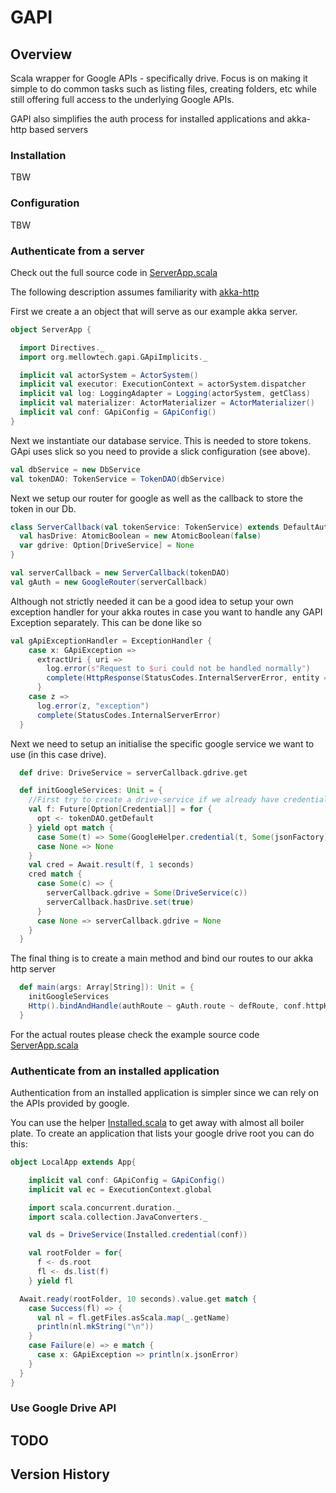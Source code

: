 # GAPI #

<!---
[![Build Status](https://travis-ci.org/msvens/gapi.svg?branch=master)](https://travis-ci.org/msvens/<projectname>)
[![Maven Central](https://img.shields.io/maven-central/v/org.mellowtech/gapi_2.12.svg)](https://maven-badges.herokuapp.com/maven-central/org.mellowtech/gapi_2.12)
--->

## Overview

Scala wrapper for Google APIs - specifically drive. Focus is on making it simple to do
common tasks such as listing files, creating folders, etc while still offering full access
to the underlying Google APIs.

GAPI also simplifies the auth process for installed applications and akka-http based servers

### Installation

TBW

### Configuration

TBW

### Authenticate from a server

Check out the full source code in [ServerApp.scala](serverexample/src/main/scala/org/mellowtech/gapi/example/server/ServerApp.scala)

The following description assumes familiarity with [akka-http](http://doc.akka.io/docs/akka-http/current/scala/http/index.html)

First we create a an object that will serve as our example akka server.

```scala
object ServerApp {

  import Directives._
  import org.mellowtech.gapi.GApiImplicits._

  implicit val actorSystem = ActorSystem()
  implicit val executor: ExecutionContext = actorSystem.dispatcher
  implicit val log: LoggingAdapter = Logging(actorSystem, getClass)
  implicit val materializer: ActorMaterializer = ActorMaterializer()
  implicit val conf: GApiConfig = GApiConfig()
}
```

Next we instantiate our database service. This is needed to store tokens. GApi uses slick so you need to provide a
slick configuration (see above).

```scala
val dbService = new DbService
val tokenDAO: TokenService = TokenDAO(dbService)
```

Next we setup our router for google as well as the callback to store the token in our Db. 

```scala
class ServerCallback(val tokenService: TokenService) extends DefaultAuthenticated with CredentialListener {
  val hasDrive: AtomicBoolean = new AtomicBoolean(false)
  var gdrive: Option[DriveService] = None
}

val serverCallback = new ServerCallback(tokenDAO)
val gAuth = new GoogleRouter(serverCallback)
```

Although not strictly needed it can be a good idea to setup your own exception handler for your akka routes in case 
you want to handle any GAPI Exception separately. This can be done like so

```scala
val gApiExceptionHandler = ExceptionHandler {
    case x: GApiException =>
      extractUri { uri =>
        log.error(s"Request to $uri could not be handled normally")
        complete(HttpResponse(StatusCodes.InternalServerError, entity = "" + x.jsonError.getOrElse("no json error")))
      }
    case z =>
      log.error(z, "exception")
      complete(StatusCodes.InternalServerError)
  }
```

Next we need to setup an initialise the specific google service we want to use (in this case drive).

```scala
  def drive: DriveService = serverCallback.gdrive.get

  def initGoogleServices: Unit = {
    //First try to create a drive-service if we already have credentials
    val f: Future[Option[Credential]] = for {
      opt <- tokenDAO.getDefault
    } yield opt match {
      case Some(t) => Some(GoogleHelper.credential(t, Some(jsonFactory), Some(httpTransport), Some(serverCallback)))
      case None => None
    }
    val cred = Await.result(f, 1 seconds)
    cred match {
      case Some(c) => {
        serverCallback.gdrive = Some(DriveService(c))
        serverCallback.hasDrive.set(true)
      }
      case None => serverCallback.gdrive = None
    }
  }
```

The final thing is to create a main method and bind our routes to our akka http server

```scala
  def main(args: Array[String]): Unit = {
    initGoogleServices
    Http().bindAndHandle(authRoute ~ gAuth.route ~ defRoute, conf.httpHost.get, conf.httpPort.get)
  }
```

For the actual routes please check the example source code [ServerApp.scala](serverexample/src/main/scala/org/mellowtech/gapi/example/server/ServerApp.scala)

### Authenticate from an installed application

Authentication from an installed application is simpler since we can rely on the APIs provided by google.

You can use the helper [Installed.scala](common/src/main/scala/org/mellowtech/gapi/Installed.scala) to get away
with almost all boiler plate. To create an application that lists your google drive root you can do this:

```scala
object LocalApp extends App{

    implicit val conf: GApiConfig = GApiConfig()
    implicit val ec = ExecutionContext.global

    import scala.concurrent.duration._
    import scala.collection.JavaConverters._

    val ds = DriveService(Installed.credential(conf))

    val rootFolder = for{
      f <- ds.root
      fl <- ds.list(f)
    } yield fl

  Await.ready(rootFolder, 10 seconds).value.get match {
    case Success(fl) => {
      val nl = fl.getFiles.asScala.map(_.getName)
      println(nl.mkString("\n"))
    }
    case Failure(e) => e match {
      case x: GApiException => println(x.jsonError)
    }
  }
}
```

### Use Google Drive API



## TODO

## Version History





